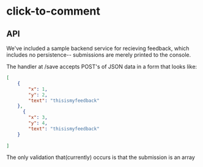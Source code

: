 click-to-comment
================



## API

We've included a sample backend service for recieving feedback, which includes no persistence-- submissions are merely printed to the console.

The handler at /save accepts POST's of JSON data in a form that looks like:

```json
[
    {
        "x": 1,
        "y": 2,
        "text": "thisismyfeedback"
    },
      {
        "x": 3,
        "y": 4,
        "text": "thisismyfeedback"
    }
  
]
```

The only validation that(currently) occurs is that the submission is an array
